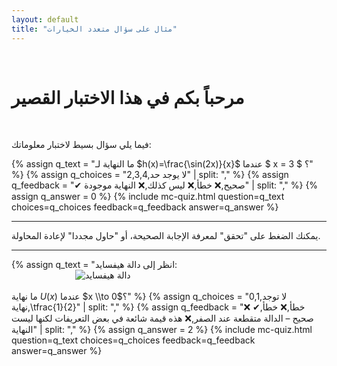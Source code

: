 ```yaml
---
layout: default
title: "مثال على سؤال متعدد الخيارات"
---
```

<link rel="stylesheet" href="https://maxcdn.bootstrapcdn.com/bootstrap/3.4.1/css/bootstrap.min.css">

<br>

# مرحباً بكم في هذا الاختبار القصير

<br>

فيما يلي سؤال بسيط لاختبار معلوماتك:


{% assign q_text = "ما النهاية لـ $h(x)=\frac{\sin(2x)}{x}$ عندما $ x = 3 $ ؟" %}
{% assign q_choices = "2,3,4,لا يوجد حد" | split: "," %}
{% assign q_feedback = "✔ صحيح,❌ خطأ,❌ ليس كذلك,❌ النهاية موجودة" | split: "," %}
{% assign q_answer = 0 %}
{% include mc-quiz.html question=q_text choices=q_choices feedback=q_feedback answer=q_answer %}


---

يمكنك الضغط على "تحقق" لمعرفة الإجابة الصحيحة، أو "حاول مجددا" لإعادة المحاولة.


---
{% assign q_text = "انظر إلى دالة هيفسايد:<br>
<img src='{{ site.baseurl }}/images/Heaviside.png' alt='دالة هيفسايد' style='max-width:300px; display:block; margin:auto;'/>
<br> ما نهاية $U(x)$ عندما $x \\to 0$؟" %}
{% assign q_choices = "0,1,لا توجد نهاية,\\tfrac{1}{2}" | split: "," %}
{% assign q_feedback = "❌ خطأ,❌ خطأ,✔ صحيح – الدالة متقطعة عند الصفر,❌ هذه قيمة شائعة في بعض التعريفات لكنها ليست النهاية" | split: "," %}
{% assign q_answer = 2 %}
{% include mc-quiz.html question=q_text choices=q_choices feedback=q_feedback answer=q_answer %}
